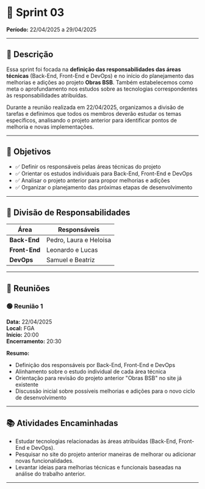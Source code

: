 # 🏁 Sprint 03  
**Período:** 22/04/2025 a 29/04/2025

---

## 📝 Descrição

Essa sprint foi focada na **definição das responsabilidades das áreas técnicas** (Back-End, Front-End e DevOps) e no início do planejamento das melhorias e adições ao projeto **Obras BSB**. Também estabelecemos como meta o aprofundamento nos estudos sobre as tecnologias correspondentes às responsabilidades atribuídas.

Durante a reunião realizada em 22/04/2025, organizamos a divisão de tarefas e definimos que todos os membros deverão estudar os temas específicos, analisando o projeto anterior para identificar pontos de melhoria e novas implementações.

---

## 🎯 Objetivos

- ✅ Definir os responsáveis pelas áreas técnicas do projeto
- ✅ Orientar os estudos individuais para Back-End, Front-End e DevOps
- ✅ Analisar o projeto anterior para propor melhorias e adições
- ✅ Organizar o planejamento das próximas etapas de desenvolvimento

---

## 👥 Divisão de Responsabilidades

| Área          | Responsáveis             |
|---------------|---------------------------|
| **Back-End**  | Pedro, Laura e Heloisa     |
| **Front-End** | Leonardo e Lucas           |
| **DevOps**    | Samuel e Beatriz            |

---

## 📆 Reuniões

### 🟢 Reunião 1  
**Data:** 22/04/2025  
**Local:** FGA  
**Início:** 20:00  
**Encerramento:** 20:30

**Resumo:**  
- Definição dos responsáveis por Back-End, Front-End e DevOps  
- Alinhamento sobre o estudo individual de cada área técnica  
- Orientação para revisão do projeto anterior "Obras BSB" no site já existente  
- Discussão inicial sobre possíveis melhorias e adições para o novo ciclo de desenvolvimento

---

## 📚 Atividades Encaminhadas

- Estudar tecnologias relacionadas às áreas atribuídas (Back-End, Front-End e DevOps).
- Pesquisar no site do projeto anterior maneiras de melhorar ou adicionar novas funcionalidades.
- Levantar ideias para melhorias técnicas e funcionais baseadas na análise do trabalho anterior.
---
